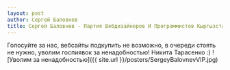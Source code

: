 ```yaml
---
layout: post
author: Сергей Баловнев
title: Сергей Баловнев - Партия Вебдизайнеров И Программистов Кыргызстана
---
```

Голосуйте за нас, вебсайты подкупить не возможно, в очереди стоять не нужно, уволим госпиявок за ненадобностью! Никита Тарасенко :)
![Уволим за ненадобностью]({{ site.url }}/posters/SergeyBalovnevVIP.jpg)